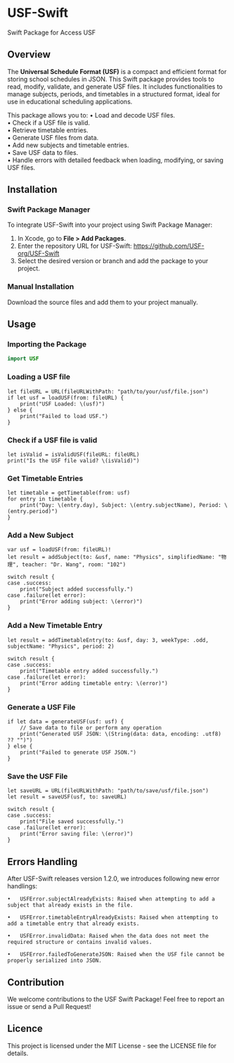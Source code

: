 # USF-Swift
Swift Package for Access USF

## Overview
The **Universal Schedule Format (USF)** is a compact and efficient format for storing school schedules in JSON. This Swift package provides tools to read, modify, validate, and generate USF files. It includes functionalities to manage subjects, periods, and timetables in a structured format, ideal for use in educational scheduling applications.

This package allows you to:
  • Load and decode USF files.  
  • Check if a USF file is valid.  
  • Retrieve timetable entries.  
  • Generate USF files from data.  
  • Add new subjects and timetable entries.  
  • Save USF data to files.  
  • Handle errors with detailed feedback when loading, modifying, or saving USF files.

## Installation

### Swift Package Manager

To integrate USF-Swift into your project using Swift Package Manager:

1. In Xcode, go to **File > Add Packages**.  
2. Enter the repository URL for USF-Swift:  https://github.com/USF-org/USF-Swift
3. Select the desired version or branch and add the package to your project.

### Manual Installation
Download the source files and add them to your project manually.

## Usage

### Importing the Package

```swift
import USF
```

### Loading a USF file
```
let fileURL = URL(fileURLWithPath: "path/to/your/usf/file.json")
if let usf = loadUSF(from: fileURL) {
    print("USF Loaded: \(usf)")
} else {
    print("Failed to load USF.")
}
```

### Check if a USF file is valid
```
let isValid = isValidUSF(fileURL: fileURL)
print("Is the USF file valid? \(isValid)")
```

### Get Timetable Entries
```
let timetable = getTimetable(from: usf)
for entry in timetable {
    print("Day: \(entry.day), Subject: \(entry.subjectName), Period: \(entry.period)")
}
```

### Add a New Subject
```
var usf = loadUSF(from: fileURL)!
let result = addSubject(to: &usf, name: "Physics", simplifiedName: "物理", teacher: "Dr. Wang", room: "102")

switch result {
case .success:
    print("Subject added successfully.")
case .failure(let error):
    print("Error adding subject: \(error)")
}
```

### Add a New Timetable Entry
```
let result = addTimetableEntry(to: &usf, day: 3, weekType: .odd, subjectName: "Physics", period: 2)

switch result {
case .success:
    print("Timetable entry added successfully.")
case .failure(let error):
    print("Error adding timetable entry: \(error)")
}
```

### Generate a USF File
```
if let data = generateUSF(usf: usf) {
    // Save data to file or perform any operation
    print("Generated USF JSON: \(String(data: data, encoding: .utf8) ?? "")")
} else {
    print("Failed to generate USF JSON.")
}
```

### Save the USF File
```
let saveURL = URL(fileURLWithPath: "path/to/save/usf/file.json")
let result = saveUSF(usf, to: saveURL)

switch result {
case .success:
    print("File saved successfully.")
case .failure(let error):
    print("Error saving file: \(error)")
}
```

## Errors Handling
After USF-Swift releases version 1.2.0, we introduces following new error handlings:

	•	USFError.subjectAlreadyExists: Raised when attempting to add a subject that already exists in the file.
 
	•	USFError.timetableEntryAlreadyExists: Raised when attempting to add a timetable entry that already exists.
 
	•	USFError.invalidData: Raised when the data does not meet the required structure or contains invalid values.
 
	•	USFError.failedToGenerateJSON: Raised when the USF file cannot be properly serialized into JSON.

## Contribution
We welcome contributions to the USF Swift Package! Feel free to report an issue or send a Pull Request!

## Licence
This project is licensed under the MIT License - see the LICENSE file for details.

